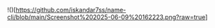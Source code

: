 
!()[https://github.com/iskandar7ss/name-cli/blob/main/Screenshot%202025-06-09%20162223.png?raw=true]
